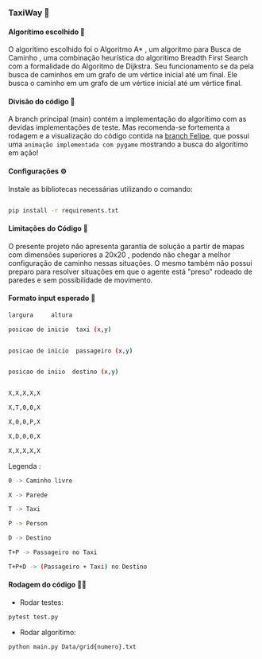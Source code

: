 ### TaxiWay 🚕️

#### Algorítimo escolhido 🏅️

O algorítimo escolhido foi o Algoritmo A* , um algoritmo para Busca de Caminho , uma combinação heurística do algorítimo Breadth First Search com a formalidade do Algoritmo de Dijkstra.
Seu funcionamento se da pela busca de caminhos em um grafo de um vértice inicial até um final.
Ele busca o caminho em um grafo de um vértice inicial até um vértice final. 

#### Divisão do código 🕺️

A branch principal (main) contém a implementação do algorítimo com as devidas implementações de teste. Mas recomenda-se fortementa a rodagem e a visualização do código contida na [branch Felipe](https://github.com/insper-classroom/taxi-driver-without-reinforcement-learning-taxiway/tree/Felipe), que possui uma `animação implementada com pygame` mostrando a busca do algorítimo em ação!

#### Configurações ⚙️

Instale as bibliotecas necessárias utilizando o comando:

```bash

pip install -r requirements.txt

```

#### Limitações do Código 📌️

O presente projeto não apresenta garantia de solução a partir de mapas com dimensões superiores a 20x20 , podendo não chegar a melhor configuração de caminho nessas situações. O mesmo também não possui preparo para resolver situações em que o agente está "preso" rodeado de paredes e sem possibilidade de movimento.

#### Formato input esperado 📌️

```bash
largura     altura

posicao de inicio  taxi (x,y)


posicao de inicio  passageiro (x,y)


posicao de iniio  destino (x,y)


X,X,X,X,X

X,T,0,0,X 

X,0,0,P,X 

X,D,0,0,X 

X,X,X,X,X  
```
Legenda :
```bash
0 -> Caminho livre

X -> Parede

T -> Taxi

P -> Person

D -> Destino

T+P -> Passageiro no Taxi

T+P+D -> (Passageiro + Taxi) no Destino
```

#### Rodagem do código 👩‍💻️

* Rodar testes:
```bash
pytest test.py
```
* Rodar algorítimo:
```bash
python main.py Data/grid{numero}.txt
```
